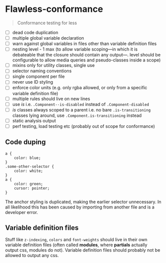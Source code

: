 # Flawless-conformance

> Conformance testing for less

- [ ] dead code duplication
- [ ] multiple global variable declaration
- [ ] warn against global variables in files other than variable definition files
- [ ] nesting level - 1 max (to allow variable scoping—in which it is debateable that the closure should contain any output—. level should be configurable to allow media queries and pseudo-classes inside a scope)
- [ ] mixins only for utility classes, single use
- [ ] selector naming conventions
- [ ] single component per file
- [ ] never use ID styling
- [ ] enforce color units (e.g. only rgba allowed, or only from a specific variable definition file)
- [ ] multiple rules should live on new lines
- [ ] use _is_ i.e. `.Component--is-disabled` instead of `.Component-disabled`
- [ ] _is_ classes always scoped to a parent i.e. no bare `.is-transitioning` classes lying around, use `.Component.is-transitioning` instead
- [ ] static analysis output
- [ ] perf testing, load testing etc (probably out of scope for conformance)

## Code duping

```
a {
    color: blue;
}
.some-other-selector {
    color: white;
}
a {
    color: green;
    cursor: pointer;
}
```

The anchor styling is duplicated, making the earlier selector unnecessary. In all likelihood this has been caused by importing from another file and is a developer error.

## Variable definition files

Stuff like `z-indexing`, `colors` and `font-weights` should live in their own variable definition files (often called __modules__, where __partials__ actually output css, modules do not). Variable definition files should probably not be allowed to output any css.
